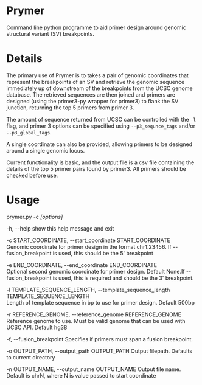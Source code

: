 # Prymer
Command line python programme to aid primer design around genomic structural variant (SV) breakpoints.

# Details
The primary use of Prymer is to takes a pair of genomic coordinates that represent the breakpoints of an SV and 
retrieve the genomic sequence immediately up of downstream of the breakpoints from the UCSC genome database. The
retrieved sequences are then joined and primers are designed (using the primer3-py wrapper for primer3) to flank the
SV junction, returning the top 5 primers from primer 3.

The amount of sequence returned from UCSC can be controlled with the `-l` flag, and primer 3 options can be specified
using `--p3_sequnce_tags` and/or `--p3_global_tags`.

A single coordinate can also be provided, allowing primers to be designed around a single genomic locus. 






Current functionality is basic, and the output file is a csv file containing the details of the top 5 primer pairs
found by primer3. All primers should be checked before use.

# Usage
prymer.py -c _[options]_

  -h, --help            show this help message and exit      

  -c START_COORDINATE, --start_coordinate START_COORDINATE                                                                                                                  
                        Genomic coordinate for primer design in the format chr1:23456. If --fusion_breakpoint is used, this should be the 5' breakpoint

  -e END_COORDINATE, --end_coordinate END_COORDINATE                                                                                                                        
                        Optional second genomic coordinate for primer design. Default None.If --fusion_breakpoint is used, this is required and should be the 3' breakpoint.

  -l TEMPLATE_SEQUENCE_LENGTH, --template_sequence_length TEMPLATE_SEQUENCE_LENGTH                                                                                          
                        Length of template sequence in bp to use for primer design. Default 500bp  

  -r REFERENCE_GENOME, --reference_genome REFERENCE_GENOME
                        Reference genome to use. Must be valid genome that can be used with UCSC API. Default hg38

  -f, --fusion_breakpoint
                        Specifies if primers must span a fusion breakpoint.

  -o OUTPUT_PATH, --output_path OUTPUT_PATH
                        Output filepath. Defaults to current directory

  -n OUTPUT_NAME, --output_name OUTPUT_NAME
                        Output file name. Default is chrN, where N is value passed to start coordinate


